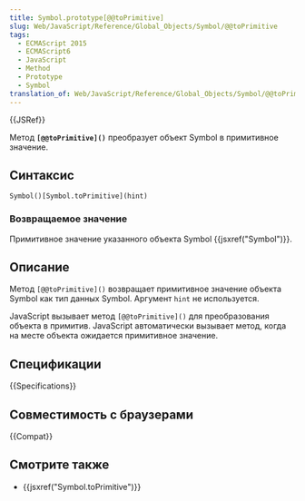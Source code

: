 ```yaml
---
title: Symbol.prototype[@@toPrimitive]
slug: Web/JavaScript/Reference/Global_Objects/Symbol/@@toPrimitive
tags:
  - ECMAScript 2015
  - ECMAScript6
  - JavaScript
  - Method
  - Prototype
  - Symbol
translation_of: Web/JavaScript/Reference/Global_Objects/Symbol/@@toPrimitive
---
```


{{JSRef}}

Метод **`[@@toPrimitive]()`** преобразует объект Symbol в примитивное значение.

## Синтаксис

```
Symbol()[Symbol.toPrimitive](hint)
```

### Возвращаемое значение

Примитивное значение указанного объекта Symbol {{jsxref("Symbol")}}.

## Описание

Метод `[@@toPrimitive]()` возвращает примитивное значение объекта Symbol как тип данных Symbol. Аргумент `hint` не используется.

JavaScript вызывает метод `[@@toPrimitive]()` для преобразования объекта в примитив. JavaScript автоматически вызывает метод, когда на месте объекта ожидается примитивное значение.

## Спецификации

{{Specifications}}

## Совместимость с браузерами

{{Compat}}

## Смотрите также

- {{jsxref("Symbol.toPrimitive")}}
